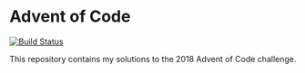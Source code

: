 # Advent of Code

[![Build Status](https://travis-ci.org/Aehmlo/advent-of-code.svg?branch=2018)](https://travis-ci.org/Aehmlo/advent-of-code)

This repository contains my solutions to the 2018 Advent of Code challenge.
